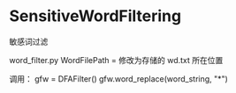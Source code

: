# SensitiveWordFiltering
敏感词过滤

word_filter.py
WordFilePath = 修改为存储的 wd.txt 所在位置

调用：
gfw = DFAFilter()
gfw.word_replace(word_string, "*")

